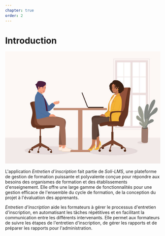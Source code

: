 ```yaml
---
chapter: true
order: 2
---
```


# Introduction

![Introduction](../assets/img/Introduction.jpg)

L'application _Entretien d'inscription_ fait partie de _Soli-LMS_, une plateforme de gestion de formation puissante et polyvalente conçue pour répondre aux besoins des organismes de formation et des établissements d'enseignement. Elle offre une large gamme de fonctionnalités pour une gestion efficace de l'ensemble du cycle de formation, de la conception du projet à l'évaluation des apprenants.

_Entretien d'inscription_ aide les formateurs à gérer le processus d'entretien d'inscription, en automatisant les tâches répétitives et en facilitant la communication entre les différents intervenants. Elle permet aux formateurs de suivre les étapes de l'entretien d'inscription, de gérer les rapports et de préparer les rapports pour l'administration.
